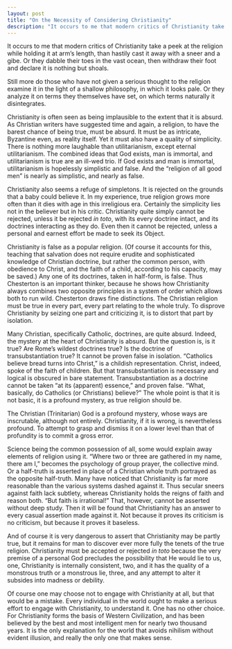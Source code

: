 ```yaml
---
layout: post
title: "On the Necessity of Considering Christianity"
description: "It occurs to me that modern critics of Christianity take a peek at the religion while holding it at arm’s length, than hastily cast it away with a sneer and a gibe..."
---
```


It occurs to me that modern critics of Christianity take a peek at the religion while holding it at arm’s length, than hastily cast it away with a sneer and a gibe. Or they dabble their toes in the vast ocean, then withdraw their foot and declare it is nothing but shoals.

Still more do those who have not given a serious thought to the religion examine it in the light of a shallow philosophy, in which it looks pale. Or they analyze it on terms they themselves have set, on which terms naturally it disintegrates.

Christianity is often seen as being implausible to the extent that it is absurd. As Christian writers have suggested time and again, a religion, to have the barest chance of being true, must be absurd. It must be as intricate, Byzantine even, as reality itself. Yet it must also have a quality of simplicity. There is nothing more laughable than utilitarianism, except eternal utilitarianism. The combined ideas that God exists, man is immortal, and utilitarianism is true are an ill-wed trio. If God exists and man is immortal, utilitarianism is hopelessly simplistic and false. And the “religion of all good men” is nearly as simplistic, and nearly as false.

Christianity also seems a refuge of simpletons. It is rejected on the grounds that a baby could believe it. In my experience, true religion grows more often than it dies with age in this irreligious era. Certainly the simplicity lies not in the believer but in his critic. Christianity quite simply cannot be rejected, unless it be rejected _in toto_, with its every doctrine intact, and its doctrines interacting as they do. Even then it cannot be rejected, unless a personal and earnest effort be made to seek its Object.

Christianity is false as a popular religion. (Of course it accounts for this, teaching that salvation does not require erudite and sophisticated knowledge of Christian doctrine, but rather the common person, with obedience to Christ, and the faith of a child, according to his capacity, may be saved.) Any one of its doctrines, taken in half-form, is false. Thus Chesterton is an important thinker, because he shows how Christianity always combines two opposite principles in a system of order which allows both to run wild. Chesterton draws fine distinctions. The Christian religion must be true in every part, every part relating to the whole truly. To disprove Christianity by seizing one part and criticizing it, is to distort that part by isolation.

Many Christian, specifically Catholic, doctrines, are quite absurd. Indeed, the mystery at the heart of Christianity is absurd. But the question is, is it true? Are Rome’s wildest doctrines true? Is the doctrine of transubstantiation true? It cannot be proven false in isolation. “Catholics believe bread turns into Christ,” is a childish representation. Christ, indeed, spoke of the faith of children. But that transubstantiation is necessary and logical is obscured in bare statement. Transubstantiation as a doctrine cannot be taken “at its (apparent) essence,” and proven false. “What, basically, do Catholics (or Christians) believe?” The whole point is that it is not basic, it is a profound mystery, as true religion should be.

The Christian (Trinitarian) God is a profound mystery, whose ways are inscrutable, although not entirely. Christianity, if it is wrong, is nevertheless profound. To attempt to grasp and dismiss it on a lower level than that of profundity is to commit a gross error.

Science being the common possession of all, some would explain away elements of religion using it. “Where two or three are gathered in my name, there am I,” becomes the psychology of group prayer, the collective mind. Or a half-truth is asserted in place of a Christian whole truth portrayed as the opposite half-truth. Many have noticed that Christianity is far more reasonable than the various systems dashed against it. Thus secular sneers against faith lack subtlety, whereas Christianity holds the reigns of faith and reason both. “But faith is irrational!” That, however, cannot be asserted without deep study. Then it will be found that Christianity has an answer to every casual assertion made against it. Not because it proves its criticism is no criticism, but because it proves it baseless.

And of course it is very dangerous to assert that Christianity may be partly true, but it remains for man to discover ever more fully the tenets of the true religion. Christianity must be accepted or rejected _in toto_ because the very premise of a personal God precludes the possibility that He would lie to us, one, Christianity is internally consistent, two, and it has the quality of a monstrous truth or a monstrous lie, three, and any attempt to alter it subsides into madness or debility.

Of course one may choose not to engage with Christianity at all, but that would be a mistake. Every individual in the world ought to make a serious effort to engage with Christianity, to understand it. One has no other choice. For Christianity forms the basis of Western Civilization, and has been believed by the best and most intelligent men for nearly two thousand years. It is the only explanation for the world that avoids nihilism without evident illusion, and really the only one that makes sense.
